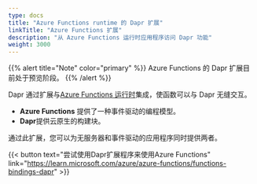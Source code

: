 ```yaml
---
type: docs
title: "Azure Functions runtime 的 Dapr 扩展"
linkTitle: "Azure Functions 扩展"
description: "从 Azure Functions 运行时应用程序访问 Dapr 功能"
weight: 3000
---
```


{{% alert title="Note" color="primary" %}}
Azure Functions 的 Dapr 扩展目前处于预览阶段。
{{% /alert %}}

Dapr 通过扩展与[Azure Functions 运行时](https://learn.microsoft.com/azure/azure-functions/functions-overview)集成，使函数可以与 Dapr 无缝交互。
- **Azure Functions** 提供了一种事件驱动的编程模型。
- **Dapr**提供云原生的构建块。

通过此扩展，您可以为无服务器和事件驱动的应用程序同时提供两者。

{{< button text="尝试使用Dapr扩展程序来使用Azure Functions" link="https://learn.microsoft.com/azure/azure-functions/functions-bindings-dapr" >}}

